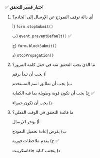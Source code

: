 ✅ **اختبار قصير للتحقق**
1.	أي دالة توقف النموذج عن الإرسال إلى الخادم؟
    
    أ) `form.stopSubmit()`
    
    ب) `event.preventDefault()` ✅
    
    ج) `form.blockSubmit()`
    
    د) `stopPropagation()`
2.	ما الذي يجب التحقق منه في حقل كلمة المرور؟
    
    أ) يجب أن تبدأ برقم
    
    ب) يجب أن تطابق اسم المستخدم
    
    ج) يجب أن تكون قوية وطويلة بما فيه الكفاية ✅
    
    د) يجب أن تكون حمراء
3.	ما فائدة التحقق في الوقت الفعلي؟
    
    أ) يؤخر الإرسال
    
    ب) يفرض إعادة تحميل النموذج
    
    ج) يقدم ملاحظات فورية ✅
    
    د) يتجنب كتابة جافاسكريبت
